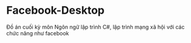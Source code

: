 # Facebook-Desktop
Đồ án cuối kỳ môn Ngôn ngữ lập trình C#, lập trình mạng xã hội với các chức năng như facebook
